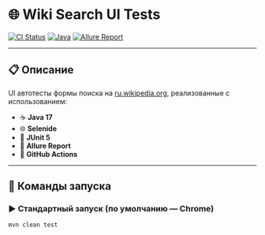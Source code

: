# 🌐 Wiki Search UI Tests

[![CI Status](https://github.com/YOUR_USERNAME/wiki-search-tests/actions/workflows/wiki-tests.yml/badge.svg)](https://github.com/YOUR_USERNAME/wiki-search-tests/actions)
[![Java](https://img.shields.io/badge/Java-17-blue.svg)](https://www.oracle.com/java/)
[![Allure Report](https://img.shields.io/badge/Allure-Report-purple)](https://freepoet63.github.io/wiki-search-tests/)

---

## 📋 Описание

UI автотесты формы поиска на [ru.wikipedia.org](https://ru.wikipedia.org), реализованные с использованием:

- ☕ **Java 17**
- 🌐 **Selenide**
- 🧪 **JUnit 5**
- 🎨 **Allure Report**
- 🚀 **GitHub Actions**

---

## 🚀 Команды запуска

### ▶️ Стандартный запуск (по умолчанию — Chrome)

```bash
mvn clean test
